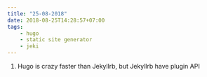 ```yaml
---
title: "25-08-2018"
date: 2018-08-25T14:28:57+07:00
tags:
    - hugo
    - static site generator
    - jeki
---
```


1. Hugo is crazy faster than Jekyllrb, but Jekyllrb have plugin API
